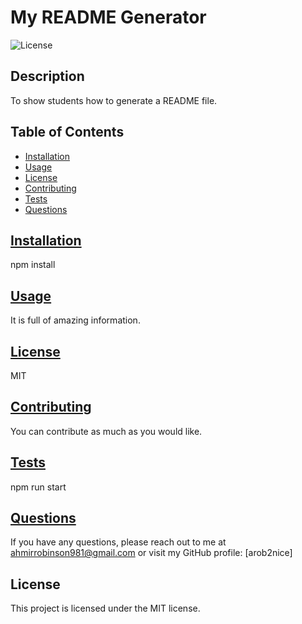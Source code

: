 # My README Generator
![License](https://img.shields.io/badge/License-MIT-blue.svg)

## Description
To show students how to generate a README file.

## Table of Contents
* [Installation](#installation)
* [Usage](#usage)
* [License](#license)
* [Contributing](#contributing)
* [Tests](#tests)
* [Questions](#questions)

## [Installation](#installation)
npm install

## [Usage](#usage)
It is full of amazing information.

## [License](#license)
MIT

## [Contributing](#contributing)
You can contribute as much as you would like.

## [Tests](#tests)
npm run start

## [Questions](#questions)
If you have any questions, please reach out to me at ahmirrobinson981@gmail.com or visit my GitHub profile: [arob2nice]  

## License
  This project is licensed under the MIT license.

